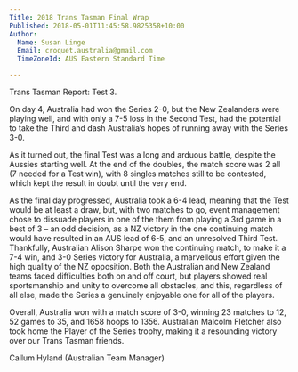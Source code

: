 ```yaml
---
Title: 2018 Trans Tasman Final Wrap
Published: 2018-05-01T11:45:58.9825358+10:00
Author:
  Name: Susan Linge
  Email: croquet.australia@gmail.com
  TimeZoneId: AUS Eastern Standard Time

---
```

Trans Tasman Report: Test 3.

On day 4, Australia had won the Series 2-0, but the New Zealanders were playing well, and with only a 7-5 loss in the Second Test, had the potential to take the Third and dash Australia’s hopes of running away with the Series 3-0.

As it turned out, the final Test was a long and arduous battle, despite the Aussies starting well. At the end of the doubles, the match score was 2 all (7 needed for a Test win), with 8 singles matches still to be contested, which kept the result in doubt until the very end.

As the final day progressed, Australia took a 6-4 lead, meaning that the Test would be at least a draw, but, with two matches to go, event management chose to dissuade players in one of the them from playing a 3rd game in a best of 3 – an odd decision, as a NZ victory in the one continuing match would have resulted in an AUS lead of 6-5, and an unresolved Third Test. Thankfully, Australian Alison Sharpe won the continuing match, to make it a 7-4 win, and 3-0 Series victory for Australia, a marvellous effort given the high quality of the NZ opposition.
Both the Australian and New Zealand teams faced difficulties both on and off court, but players showed real sportsmanship and unity to overcome all obstacles, and this, regardless of all else, made the Series a genuinely enjoyable one for all of the players.

Overall, Australia won with a match score of 3-0, winning 23 matches to 12, 52 games to 35, and 1658 hoops to 1356. Australian Malcolm Fletcher also took home the Player of the Series trophy, making it a resounding victory over our Trans Tasman friends.

Callum Hyland (Australian Team Manager)